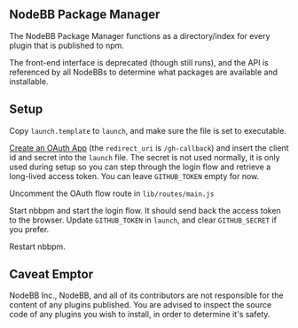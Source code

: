 ## NodeBB Package Manager

The NodeBB Package Manager functions as a directory/index for every plugin that is published to npm.

The front-end interface is deprecated (though still runs), and the API is referenced by all NodeBBs to determine what packages are available and installable.

## Setup

Copy `launch.template` to `launch`, and make sure the file is set to executable.

[Create an OAuth App](https://github.com/settings/applications/new) (the `redirect_uri` is `/gh-callback`) and insert the client id and secret into the `launch` file. The secret is not used normally, it is only used during setup so you can step through the login flow and retrieve a long-lived access token. You can leave `GITHUB_TOKEN` empty for now.

Uncomment the OAuth flow route in `lib/routes/main.js`

Start nbbpm and start the login flow. It should send back the access token to the browser. Update `GITHUB_TOKEN` in `launch`, and clear `GITHUB_SECRET` if you prefer.

Restart nbbpm.

## Caveat Emptor

NodeBB Inc., NodeBB, and all of its contributors are not responsible for the content of any plugins published. You are advised to inspect the source code of
any plugins you wish to install, in order to determine it's safety.